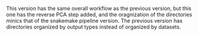 This version has the same overall workflow as the previous version, but this one has the reverse PCA step added, 
and the oragnization of the directories minics that of the snakemake pipeline version. 
The previous version has directories organized by output types instead of organized by datasets.
